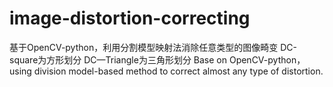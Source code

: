 # image-distortion-correcting
基于OpenCV-python，利用分割模型映射法消除任意类型的图像畸变
DC-square为方形划分
DC—Triangle为三角形划分
Base on OpenCV-python，using division model-based method to correct almost any type of distortion.
